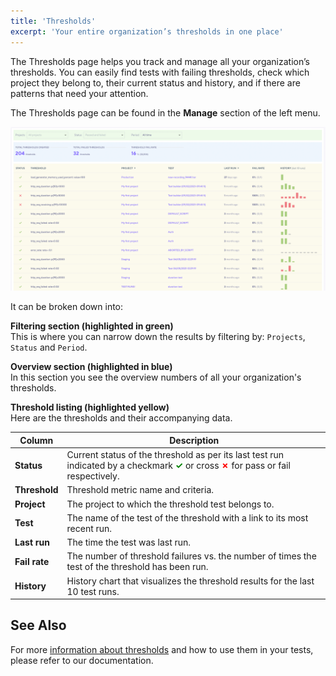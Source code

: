 ```yaml
---
title: 'Thresholds'
excerpt: 'Your entire organization’s thresholds in one place'
---
```


The Thresholds page helps you track and manage all your organization’s thresholds.
You can easily find tests with failing thresholds, check which project they belong to, their current status and history, and if there are patterns that need your attention.

The Thresholds page can be found in the **Manage** section of the left menu.

![Full UI](images/Thresholds/full-ui.png)

It can be broken down into:

**Filtering section (highlighted in green)**<br/>
This is where you can narrow down the results by filtering by: `Projects`, `Status` and `Period`.

**Overview section (highlighted in blue)**<br/>
In this section you see the overview numbers of all your organization's thresholds.

**Threshold listing (highlighted yellow)**<br/>
Here are the thresholds and their accompanying data.

| Column        | Description                                                                                                                                                                                                                       |
| --------------| --------------------------------------------------------------------------------------------------------------------------------------------------------------------------------------------------------------------------------- |
| **Status**    | Current status of the threshold as per its last test run indicated by a checkmark <span style="color:green; font-weight:bold">✓</span> or cross <span style="color:red; font-weight:bold">✗</span> for pass or fail respectively. |
| **Threshold** | Threshold metric name and criteria.                                                                                                                                                                                               |
| **Project**   | The project to which the threshold test belongs to.                                                                                                                                                                               |
| **Test**      | The name of the test of the threshold with a link to its most recent run.                                                                                                                                                         |
| **Last run**  | The time the test was last run.                                                                                                                                                                                                  |
| **Fail rate** | The number of threshold failures vs. the number of times the test of the threshold has been run.                                                                                                                                  |
| **History**   | History chart that visualizes the threshold results for the last 10 test runs.                                                                                                                                                    |

## See Also

For more [information about thresholds](/using-k6/thresholds/#what-are-thresholdss) and how to use them in your tests, please refer to our documentation.

